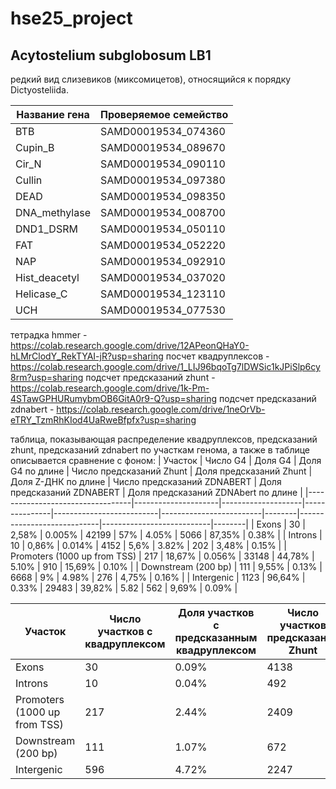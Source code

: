# hse25_project
## Acytostelium subglobosum LB1 
редкий вид слизевиков (миксомицетов), относящийся к порядку Dictyosteliida.

| Название гена       | Проверяемое семейство     |
|----------------------|---------------------------|
| BTB                 | SAMD00019534_074360      |
| Cupin_B             | SAMD00019534_089670      |
| Cir_N               | SAMD00019534_090110      |
| Cullin              | SAMD00019534_097380      |
| DEAD                | SAMD00019534_098350      |
| DNA_methylase       | SAMD00019534_008700      |
| DND1_DSRM          | SAMD00019534_050110      |
| FAT                 | SAMD00019534_052220      |
| NAP                 | SAMD00019534_092910      |
| Hist_deacetyl       | SAMD00019534_037020      |
| Helicase_C          | SAMD00019534_123110      |
| UCH                 | SAMD00019534_077530      |


тетрадка hmmer - https://colab.research.google.com/drive/12APeonQHaY0-hLMrClodY_RekTYAI-jR?usp=sharing 
посчет квадруплексов - https://colab.research.google.com/drive/1_LIJ96bqoTg7lDWSic1kJPiSlp6cy8rm?usp=sharing
подсчет предсказаний zhunt - https://colab.research.google.com/drive/1k-Pm-4STawGPHURumybmOB6GitA0r9-Q?usp=sharing
подсчет предсказаний zdnabert - https://colab.research.google.com/drive/1neOrVb-eTRY_TzmRhKIod4UaRweBfpfx?usp=sharing

таблица, показывающая распределение квадруплексов, предсказаний zhunt, предсказаний zdnabert по участкам генома, а также в таблице описывается сравнение с фоном: 
| Участок    | Число G4 | Доля G4 | Доля G4 по длине | Число предсказаний Zhunt | Доля предсказаний Zhunt | Доля Z-ДНК по длине | Число предсказаний ZDNABERT | Доля предсказаний ZDNABERT | Доля предсказаний ZDNAbert по длине |
|----------------------------------|---------------------|--------------------|---------------|--------------------------|-------------------------|--------|----------------------------|---------------------------|--------|
| Exons            |       30            |     2,58%          | 0.005%     |        42199             |    57%                  | 4.05%   |      5066                  |       87,35%              | 0.38%  |
| Introns               |       10            |      0,86%         | 0.014%     |       4152               |     5,6%                | 3.82%   |        202                 |          3,48%           | 0.15%  |
| Promoters (1000 up from TSS)  |       217           |     18,67%         | 0.056%     |        33148             |      44,78%             | 5.10%   |      910                   |       15,69%              | 0.10%  |
| Downstream (200 bp)       |       111           |     9,55%          | 0.13%     |        6668              |           9%            | 4.98%   |        276                 |        4,75%              | 0.16%  |
| Intergenic             |       1123          |     96,64%         | 0.33%     |          29483           |        39,82%           | 5.82   |        562                 |        9,69%              | 0.09%  |

| Участок                          | Число участков с квадруплексом | Доля участков с предсказанным квадруплексом | Число участков предсказаний Zhunt | Доля участков с предсказанным Zhunt | Число участков предсказаний ZDNABERT | Доля участков с предсказанным ZDNABERT |
|----------------------------------|---------------------|--------------------|--------------------------|-------------------------|----------------------------|---------------------------|
| Exons                       |     30                |      0.09%              |       4138                   |      43,4%                  |      3267                      |        56,33%                   |
| Introns                          |     10                |      0.04%              |       492                  |        5,16%                 |        191                    |          3,29%                 |
| Promoters (1000 up from TSS)     |     217                |      2.44%              |       2409                  |      25,26%                   |      788                      |      13,58%                     |
| Downstream (200 bp)              |     111                |      1.07%              |       672                   |       7,04%                  |      266                      |        4,58%                   |
| Intergenic                       |    596                |     4.72%               |       2247                  |       23,56%                 |       476                     |        8,2%                   |

